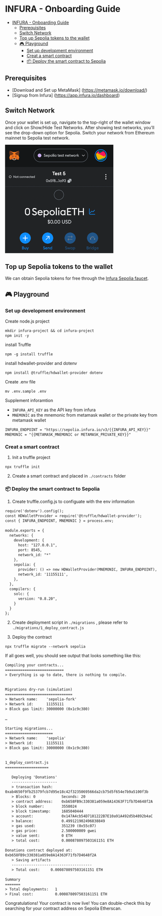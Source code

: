 # INFURA - Onboarding Guide


- [INFURA - Onboarding Guide](#infura---onboarding-guide)
  - [Prerequisites](#prerequisites)
  - [Switch Network](#switch-network)
  - [Top up Sepolia tokens to the wallet](#top-up-sepolia-tokens-to-the-wallet)
  - [🎮 Playground](#-playground)
    - [Set up development environment](#set-up-development-environment)
    - [Creat a smart contract](#creat-a-smart-contract)
    - [📦 Deploy the smart contract to Sepolia](#-deploy-the-smart-contract-to-sepolia)


## Prerequisites

* [Download and Set up MetaMask] (https://metamask.io/download/)
* [Signup from Infura] (https://app.infura.io/dashboard)

## Switch Network

Once your wallet is set up, navigate to the top-right of the wallet window and click on Show/Hide Test Networks. After showing test networks, you’ll see the drop-down option for Sepolia. Switch your network from Ethereum mainnet to Sepolia test network.

![](asset/wallet.png)

## Top up Sepolia tokens to the wallet

We can obtain Sepolia tokens for free through the [Infura Sepolia faucet](https://www.infura.io/faucet/sepolia).  


## 🎮 Playground

### Set up development environment

Create node.js project
```shell
mkdir infura-project && cd infura-project
npm init -y
```

install Truffle
```shell
npm -g install truffle
```

install hdwallet-provider and dotenv
```shell
npm install @truffle/hdwallet-provider dotenv
```

Create .env file
```shell
mv .env.sample .env
```
Supplement inforamtion
* ``INFURA_API_KEY`` as the API key from infura
* ``MNEMONIC`` as the mnemonic from metamask wallet or the private key from metamask wallet
```shell
INFURA_ENDPOINT = "https://sepolia.infura.io/v3/{{INFURA_API_KEY}}"
MNEMONIC = "{{METAMASK_MNEMONIC or METAMASK_PRIVATE_KEY}}"
```

### Creat a smart contract 

1. Init a truffle project
```shell
npx truffle init
```

2. Create a smart contract and placed in ``./contracts`` folder

### 📦 Deploy the smart contract to Sepolia
1. Create truffle.config.js to configuate with the env information 
```
require('dotenv').config();
const HDWalletProvider = require('@truffle/hdwallet-provider');
const { INFURA_ENDPOINT, MNEMONIC } = process.env;

module.exports = {
  networks: {
    development: {
      host: "127.0.0.1",
      port: 8545,
      network_id: "*"
    },
    sepolia: {
      provider: () => new HDWalletProvider(MNEMONIC, INFURA_ENDPOINT),
      network_id: '11155111',
    },
  },
  compilers: {
    solc: {
      version: "0.8.20",
    }
  }
};
```
2. Create deployment script in ``./migrations`` , please refer to ``./migrations/1_deploy_contract.js``

3. Deploy the contract
```shell
npx truffle migrate --network sepolia
```

If all goes well, you should see output that looks something like this:

```shell
Compiling your contracts...
===========================
> Everything is up to date, there is nothing to compile.


Migrations dry-run (simulation)
===============================
> Network name:    'sepolia-fork'
> Network id:      11155111
> Block gas limit: 30000000 (0x1c9c380)

…

Starting migrations...
======================
> Network name:    'sepolia'
> Network id:      11155111
> Block gas limit: 30000000 (0x1c9c380)


1_deploy_contract.js
====================

   Deploying 'Donations'
   ---------------------
   > transaction hash:    0xab4650f9fb25379fcb7d95e18c42f3235069566da2cb75d5f654e7b9a5100f3b
   > Blocks: 0            Seconds: 20
   > contract address:    0xb658FB9c330381a059e8A14363F71fb7D4648f2A
   > block number:        3558024
   > block timestamp:     1685040444
   > account:             0x147A4cb54D7181222B7E10a91A492d5b4892b4aC
   > balance:             0.499121902496838849
   > gas used:            351239 (0x55c07)
   > gas price:           2.500000009 gwei
   > value sent:          0 ETH
   > total cost:          0.000878097503161151 ETH

Donations contract deployed at: 0xb658FB9c330381a059e8A14363F71fb7D4648f2A
   > Saving artifacts
   -------------------------------------
   > Total cost:     0.000878097503161151 ETH

Summary
=======
> Total deployments:   1
> Final cost:          0.000878097503161151 ETH

```

Congratulations! Your contract is now live! You can double-check this by searching for your contract address on Sepolia Etherscan.
